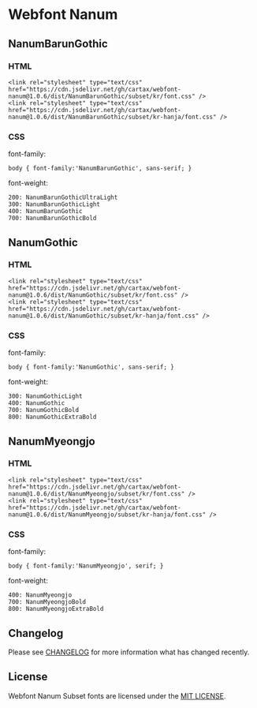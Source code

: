 # Webfont Nanum   

## NanumBarunGothic   

### HTML   
```
<link rel="stylesheet" type="text/css" href="https://cdn.jsdelivr.net/gh/cartax/webfont-nanum@1.0.6/dist/NanumBarunGothic/subset/kr/font.css" />
<link rel="stylesheet" type="text/css" href="https://cdn.jsdelivr.net/gh/cartax/webfont-nanum@1.0.6/dist/NanumBarunGothic/subset/kr-hanja/font.css" />
```

### CSS   
font-family:   
```
body { font-family:'NanumBarunGothic', sans-serif; }
```

font-weight:   
```
200: NanumBarunGothicUltraLight
300: NanumBarunGothicLight
400: NanumBarunGothic
700: NanumBarunGothicBold
```





## NanumGothic   
### HTML   
```
<link rel="stylesheet" type="text/css" href="https://cdn.jsdelivr.net/gh/cartax/webfont-nanum@1.0.6/dist/NanumGothic/subset/kr/font.css" />
<link rel="stylesheet" type="text/css" href="https://cdn.jsdelivr.net/gh/cartax/webfont-nanum@1.0.6/dist/NanumGothic/subset/kr-hanja/font.css" />
```

### CSS   
font-family:   
```
body { font-family:'NanumGothic', sans-serif; }
```

font-weight:   
```
300: NanumGothicLight
400: NanumGothic
700: NanumGothicBold
800: NanumGothicExtraBold
```





## NanumMyeongjo   
### HTML   
```
<link rel="stylesheet" type="text/css" href="https://cdn.jsdelivr.net/gh/cartax/webfont-nanum@1.0.6/dist/NanumMyeongjo/subset/kr/font.css" />
<link rel="stylesheet" type="text/css" href="https://cdn.jsdelivr.net/gh/cartax/webfont-nanum@1.0.6/dist/NanumMyeongjo/subset/kr-hanja/font.css" />
```

### CSS   
font-family:   
```
body { font-family:'NanumMyeongjo', serif; }
```

font-weight:   
```
400: NanumMyeongjo
700: NanumMyeongjoBold
800: NanumMyeongjoExtraBold
```


## Changelog   
Please see [CHANGELOG](CHANGELOG) for more information what has changed recently.   


## License   
Webfont Nanum Subset fonts are licensed under the [MIT LICENSE](LICENSE).   
